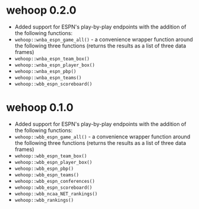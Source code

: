 # **wehoop 0.2.0**

- Added support for ESPN's play-by-play endpoints with the addition of the following functions:
- ```wehoop::wnba_espn_game_all()``` - a convenience wrapper function around the following three functions (returns the results as a list of three data frames)
- ```wehoop::wnba_espn_team_box()```
- ```wehoop::wnba_espn_player_box()```
- ```wehoop::wnba_espn_pbp()```
- ```wehoop::wnba_espn_teams()``` 
- ```wehoop::wbb_espn_scoreboard()``` 

# **wehoop 0.1.0**

- Added support for ESPN's play-by-play endpoints with the addition of the following functions:
- ```wehoop::wbb_espn_game_all()``` - a convenience wrapper function around the following three functions (returns the results as a list of three data frames)
- ```wehoop::wbb_espn_team_box()```
- ```wehoop::wbb_espn_player_box()```
- ```wehoop::wbb_espn_pbp()```
- ```wehoop::wbb_espn_teams()``` 
- ```wehoop::wbb_espn_conferences()``` 
- ```wehoop::wbb_espn_scoreboard()``` 
- ```wehoop::wbb_ncaa_NET_rankings()``` 
- ```wehoop::wbb_rankings()``` 
